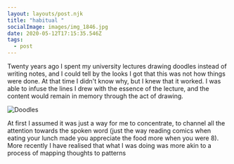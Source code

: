 ```yaml
---
layout: layouts/post.njk
title: "habitual "
socialImage: images/img_1846.jpg
date: 2020-05-12T17:15:35.546Z
tags:
  - post
---
```

Twenty years ago I spent my university lectures drawing doodles instead of writing notes, and I could tell by the looks I got that this was not how things were done. At that time I didn't know why, but I knew that it worked. I was able to infuse the lines I drew with the essence of the lecture, and the content would remain in memory through the act of drawing.


![Doodles](images/img_1846.jpg "mapping thoughts to patterns ")


At first I assumed it was just a way for me to concentrate, to channel all the attention towards the spoken word (just the way reading comics when eating your lunch made you appreciate the food more when you were 8). More recently I have realised that what I was doing was more akin to a process of mapping thoughts to patterns